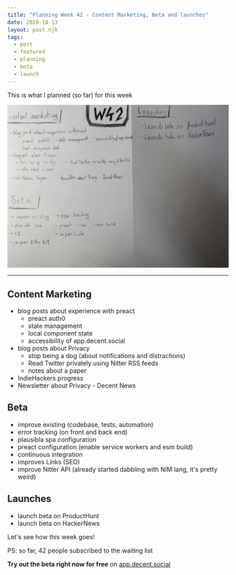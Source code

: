 ```yaml
---
title: "Planning Week 42 - Content Marketing, Beta and launches"
date: 2020-10-13
layout: post.njk
tags:
  - post
  - featured
  - planning
  - beta
  - launch
---
```


This is what I planned (so far) for this week

![planning week 42](/img/blog/planning-week-42.jpg)

---

## Content Marketing

- blog posts about experience with preact
  - preact auth0
  - state management
  - local component state
  - accessibility of app.decent.social
- blog posts about Privacy
  - stop being a dog (about notifications and distractions)
  - Read Twitter privately using Nitter RSS feeds
  - notes about a paper
- IndieHackers progress
- Newsletter about Privacy - Decent News

## Beta

- improve existing (codebase, tests, automation)
- error tracking (on front and back end)
- plausibla spa configuration
- preact configuration (enable service workers and esm build)
- continuous integration
- improves Links (SEO)
- improve Nitter API (already started dabbling with NIM lang, it's pretty weird)

## Launches

- launch beta on ProductHunt
- launch beta on HackerNews

Let's see how this week goes!

PS: so far, 42 people subscribed to the waiting list

**Try out the beta right now for free** on [app.decent.social](https://app.decent.social)